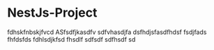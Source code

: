 # NestJs-Project
fdhskfnbskjfvcd
ASfsdfjkasdfv
sdfvhasdjfa
dsfhdjsfasdfhdsf
fsdjfads
fhfdsfds
fdhlsdjkfsd
fhsdlf
sdfsdf
sdfhsdf
sd